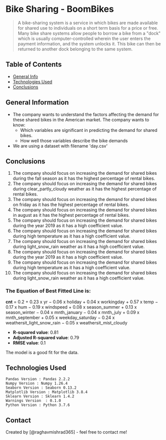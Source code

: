 # Bike Sharing - BoomBikes 
> A bike-sharing system is a service in which bikes are made available for shared use to individuals on a short term basis for a price or free. Many bike share systems allow people to borrow a bike from a "dock" which is usually computer-controlled wherein the user enters the payment information, and the system unlocks it. This bike can then be returned to another dock belonging to the same system.


## Table of Contents
* [General Info](#general-information)
* [Technologies Used](#technologies-used)
* [Conclusions](#conclusions)


<!-- You can include any other section that is pertinent to your problem -->

## General Information
- The company wants to understand the factors affecting the demand for these shared bikes in the American market. The company wants to know:
    - Which variables are significant in predicting the demand for shared bikes.
    - How well those variables describe the bike demands
- We are using a dataset with filename 'day.csv'

<!-- You don't have to answer all the questions - just the ones relevant to your project. -->

## Conclusions
1. The company should focus on increasing the demand for shared bikes during the fall season as it has the highest percentage of rental bikes.
2. The company should focus on increasing the demand for shared bikes during clear_partly_cloudy weather as it has the highest percentage of rental bikes.
3. The company should focus on increasing the demand for shared bikes on friday as it has the highest percentage of rental bikes.
4. The company should focus on increasing the demand for shared bikes in august as it has the highest percentage of rental bikes.
5. The company should focus on increasing the demand for shared bikes during the year 2019 as it has a high coefficient value.
6. The company should focus on increasing the demand for shared bikes during high temperature as it has a high coefficient value.
7. The company should focus on increasing the demand for shared bikes during light_snow_rain weather as it has a high coefficient value.
8. The company should focus on increasing the demand for shared bikes during the year 2019 as it has a high coefficient value.
9. The company should focus on increasing the demand for shared bikes during high temperature as it has a high coefficient value.
10. The company should focus on increasing the demand for shared bikes during light_snow_rain weather as it has a high coefficient value.


### The Equation of Best Fitted Line is:

**cnt** = 0.2 + 0.23 x yr − 0.06 x holiday + 0.04 x workingday + 0.57 x temp − 0.17 x hum − 0.19 x windspeed + 0.08 x season_summer + 0.13 x season_winter − 0.04 x mnth_january − 0.04 x mnth_july + 0.09 x mnth_september + 0.05 x weekday_saturday − 0.24 x weathersit_light_snow_rain − 0.05 x weathersit_mist_cloudy



- **R-squared value**: 0.81
- **Adjusted R-squared value**: 0.79 
- **RMSE value**: 0.1  

The model is a good fit for the data.

<!-- You don't have to answer all the questions - just the ones relevant to your project. -->


## Technologies Used
    Pandas Version : Pandas 2.2.2
    Numpy Version : Numpy 1.26.4
    Seaborn Version : Seaborn 0.13.2
    Matplotlib Version : Matplotlib 3.8.4
    Sklearn Version : Sklearn 1.4.2
    Warnings Version  : 0.1.0
    Python Version : Python 3.7.6

<!-- As the libraries versions keep on changing, it is recommended to mention the version of library used in this project -->



## Contact
Created by [@raghavmishrad365] - feel free to contact me!


<!-- Optional -->
<!-- ## License -->
<!-- This project is open source and available under the [... License](). -->

<!-- You don't have to include all sections - just the one's relevant to your project -->
